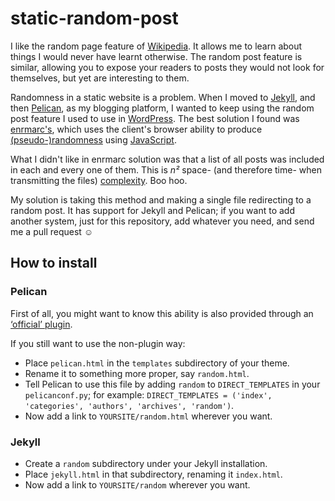 # static-random-post

I like the random page feature of [Wikipedia](http://www.wikipedia.org/). It allows me to learn about things I would never have learnt otherwise.
The random post feature is similar, allowing you to expose your readers to posts they would not look for themselves, but yet are interesting to them.

Randomness in a static website is a problem. When I moved to [Jekyll](http://jekyllrb.com/), and then [Pelican](http://blog.getpelican.com/), as my blogging platform, I wanted to keep using the random post feature I used to use in [WordPress](http://wordpress.org/). The best solution I found was [enrmarc's](http://enrmarc.github.io/blog/random-post-in-jekyll/), which uses the client's browser ability to produce [(pseudo-)randomness](http://en.wikipedia.org/wiki/Pseudorandom_number_generator) using [JavaScript](http://en.wikipedia.org/wiki/JavaScript).

What I didn't like in enrmarc solution was that a list of all posts was included in each and every one of them. This is *n²* space- (and therefore time- when transmitting the files) [complexity](http://en.wikipedia.org/wiki/Computational_complexity_theory). Boo hoo.

My solution is taking this method and making a single file redirecting to a random post. It has support for Jekyll and Pelican; if you want to add another system, just for this repository, add whatever you need, and send me a pull request ☺



## How to install

### Pelican

First of all, you might want to know this ability is also provided through an [‘official’ plugin](https://github.com/getpelican/pelican-plugins/tree/master/random_article).

If you still want to use the non-plugin way:

* Place `pelican.html` in the `templates` subdirectory of your theme.
* Rename it to something more proper, say `random.html`.
* Tell Pelican to use this file by adding `random` to `DIRECT_TEMPLATES` in your `pelicanconf.py`; for example: `DIRECT_TEMPLATES = ('index', 'categories', 'authors', 'archives', 'random')`.
* Now add a link to `YOURSITE/random.html` wherever you want.



### Jekyll

* Create a `random` subdirectory under your Jekyll installation.
* Place `jekyll.html` in that subdirectory, renaming it `index.html`.
* Now add a link to `YOURSITE/random` wherever you want.

